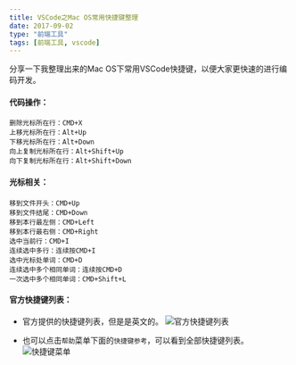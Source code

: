 ```yaml
---
title: VSCode之Mac OS常用快捷键整理
date: 2017-09-02
type: "前端工具"
tags: [前端工具, vscode]
---
```



分享一下我整理出来的Mac OS下常用VSCode快捷键，以便大家更快速的进行编码开发。

#### 代码操作：
```
删除光标所在行：CMD+X
上移光标所在行：Alt+Up
下移光标所在行：Alt+Down
向上复制光标所在行：Alt+Shift+Up
向下复制光标所在行：Alt+Shift+Down
```
<!--more-->

#### 光标相关：
```
移到文件开头：CMD+Up
移到文件结尾：CMD+Down
移到本行最左侧：CMD+Left
移到本行最右侧：CMD+Right
选中当前行：CMD+I
连续选中多行：连续按CMD+I
选中光标处单词：CMD+D
连续选中多个相同单词：连续按CMD+D
一次选中多个相同单词：CMD+Shift+L
```

#### 官方快捷键列表：

* 官方提供的快捷键列表，但是是英文的。
![官方快捷键列表](/assets/images/vscode-shortcuts/keyboard-shortcuts-macos.jpg)


* 也可以点击`帮助`菜单下面的`快捷键参考`，可以看到全部快捷键列表。
![快捷键菜单](/assets/images/vscode-shortcuts/shortcuts-menu.png)
